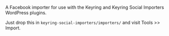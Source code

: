 A Facebook importer for use with the Keyring and Keyring Social Importers WordPress plugins.

Just drop this in `keyring-social-importers/importers/` and visit Tools >> Import.

